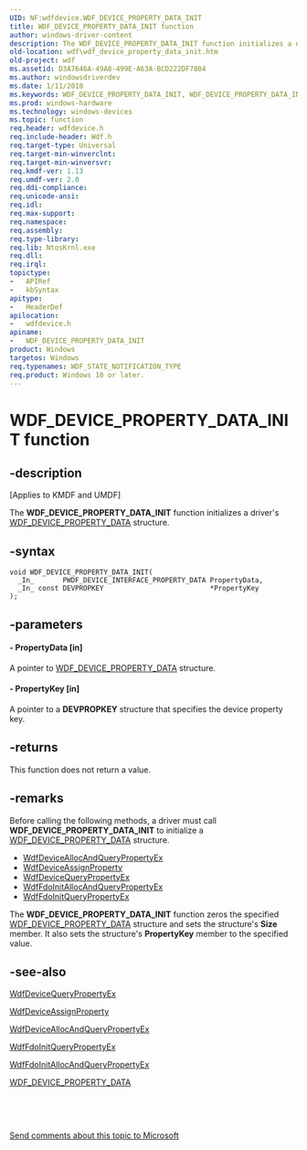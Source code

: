 ```yaml
---
UID: NF:wdfdevice.WDF_DEVICE_PROPERTY_DATA_INIT
title: WDF_DEVICE_PROPERTY_DATA_INIT function
author: windows-driver-content
description: The WDF_DEVICE_PROPERTY_DATA_INIT function initializes a driver's WDF_DEVICE_PROPERTY_DATA structure.
old-location: wdf\wdf_device_property_data_init.htm
old-project: wdf
ms.assetid: D3A7646A-49A8-499E-A63A-BCD222DF7804
ms.author: windowsdriverdev
ms.date: 1/11/2018
ms.keywords: WDF_DEVICE_PROPERTY_DATA_INIT, WDF_DEVICE_PROPERTY_DATA_INIT function, wdf.wdf_device_property_data_init, wdfdevice/WDF_DEVICE_PROPERTY_DATA_INIT
ms.prod: windows-hardware
ms.technology: windows-devices
ms.topic: function
req.header: wdfdevice.h
req.include-header: Wdf.h
req.target-type: Universal
req.target-min-winverclnt: 
req.target-min-winversvr: 
req.kmdf-ver: 1.13
req.umdf-ver: 2.0
req.ddi-compliance: 
req.unicode-ansi: 
req.idl: 
req.max-support: 
req.namespace: 
req.assembly: 
req.type-library: 
req.lib: NtosKrnl.exe
req.dll: 
req.irql: 
topictype:
-	APIRef
-	kbSyntax
apitype:
-	HeaderDef
apilocation:
-	wdfdevice.h
apiname:
-	WDF_DEVICE_PROPERTY_DATA_INIT
product: Windows
targetos: Windows
req.typenames: WDF_STATE_NOTIFICATION_TYPE
req.product: Windows 10 or later.
---
```


# WDF_DEVICE_PROPERTY_DATA_INIT function


## -description


<p class="CCE_Message">[Applies to KMDF and UMDF]

The <b>WDF_DEVICE_PROPERTY_DATA_INIT</b> function initializes a driver's <a href="..\wdfdevice\ns-wdfdevice-_wdf_device_property_data.md">WDF_DEVICE_PROPERTY_DATA</a> structure.


## -syntax


````
void WDF_DEVICE_PROPERTY_DATA_INIT(
  _In_       PWDF_DEVICE_INTERFACE_PROPERTY_DATA PropertyData,
  _In_ const DEVPROPKEY                          *PropertyKey
);
````


## -parameters




#### - PropertyData [in]

A pointer to <a href="..\wdfdevice\ns-wdfdevice-_wdf_device_property_data.md">WDF_DEVICE_PROPERTY_DATA</a> structure.


#### - PropertyKey [in]

A pointer to a <b>DEVPROPKEY</b> structure that specifies the device property key.


## -returns


This function does not return a value.



## -remarks


Before calling the following methods, a driver must call <b>WDF_DEVICE_PROPERTY_DATA_INIT</b> to initialize a <a href="..\wdfdevice\ns-wdfdevice-_wdf_device_property_data.md">WDF_DEVICE_PROPERTY_DATA</a> structure.
<ul>
<li>
<a href="..\wdfdevice\nf-wdfdevice-wdfdeviceallocandquerypropertyex.md">WdfDeviceAllocAndQueryPropertyEx</a>
</li>
<li>
<a href="..\wdfdevice\nf-wdfdevice-wdfdeviceassignproperty.md">WdfDeviceAssignProperty</a>
</li>
<li>
<a href="..\wdfdevice\nf-wdfdevice-wdfdevicequerypropertyex.md">WdfDeviceQueryPropertyEx</a>
</li>
<li>
<a href="..\wdffdo\nf-wdffdo-wdffdoinitallocandquerypropertyex.md">WdfFdoInitAllocAndQueryPropertyEx</a>
</li>
<li>
<a href="..\wdffdo\nf-wdffdo-wdffdoinitquerypropertyex.md">WdfFdoInitQueryPropertyEx</a>
</li>
</ul>The <b>WDF_DEVICE_PROPERTY_DATA_INIT</b> function zeros the specified <a href="..\wdfdevice\ns-wdfdevice-_wdf_device_property_data.md">WDF_DEVICE_PROPERTY_DATA</a> structure and sets the structure's <b>Size</b> member. It also sets the structure's <b>PropertyKey</b> member to the specified value.



## -see-also

<a href="..\wdfdevice\nf-wdfdevice-wdfdevicequerypropertyex.md">WdfDeviceQueryPropertyEx</a>

<a href="..\wdfdevice\nf-wdfdevice-wdfdeviceassignproperty.md">WdfDeviceAssignProperty</a>

<a href="..\wdfdevice\nf-wdfdevice-wdfdeviceallocandquerypropertyex.md">WdfDeviceAllocAndQueryPropertyEx</a>

<a href="..\wdffdo\nf-wdffdo-wdffdoinitquerypropertyex.md">WdfFdoInitQueryPropertyEx</a>

<a href="..\wdffdo\nf-wdffdo-wdffdoinitallocandquerypropertyex.md">WdfFdoInitAllocAndQueryPropertyEx</a>

<a href="..\wdfdevice\ns-wdfdevice-_wdf_device_property_data.md">WDF_DEVICE_PROPERTY_DATA</a>

 

 

<a href="mailto:wsddocfb@microsoft.com?subject=Documentation%20feedback [wdf\wdf]:%20WDF_DEVICE_PROPERTY_DATA_INIT function%20 RELEASE:%20(1/11/2018)&amp;body=%0A%0APRIVACY STATEMENT%0A%0AWe use your feedback to improve the documentation. We don't use your email address for any other purpose, and we'll remove your email address from our system after the issue that you're reporting is fixed. While we're working to fix this issue, we might send you an email message to ask for more info. Later, we might also send you an email message to let you know that we've addressed your feedback.%0A%0AFor more info about Microsoft's privacy policy, see http://privacy.microsoft.com/en-us/default.aspx." title="Send comments about this topic to Microsoft">Send comments about this topic to Microsoft</a>

